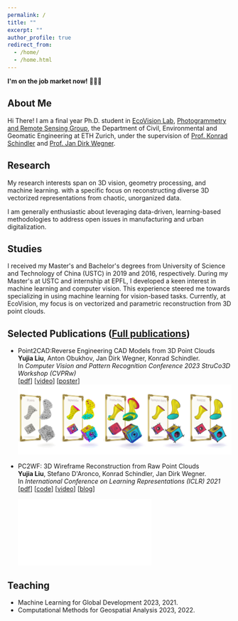```yaml
---
permalink: /
title: ""
excerpt: ""
author_profile: true
redirect_from: 
  - /home/
  - /home.html
---
```


**I'm on the job market now!** 🤞👨‍🎓

## About Me

Hi There! I am a final year Ph.D. student in [EcoVision Lab](https://prs.igp.ethz.ch/ecovision.html), [Photogrammetry and Remote Sensing Group](https://prs.igp.ethz.ch/), the Department of Civil, Environmental and Geomatic Engineering at ETH Zurich, under the supervision of [Prof. Konrad Schindler](https://prs.igp.ethz.ch/group/people/person-detail.schindler.html) and [Prof. Jan Dirk Wegner](https://www.ics.uzh.ch/en/research/research-groups/Jan-Dirk-Wegner.html).

## Research

My research interests span on 3D vision, geometry processing, and machine learning. with a specific focus on reconstructing diverse 3D vectorized representations from chaotic, unorganized data.

I am generally enthusiastic about leveraging data-driven, learning-based methodologies to address open issues in manufacturing and urban digitalization.

## Studies

I received my Master's and Bachelor's degrees from University of Science and Technology of China (USTC) in 2019 and 2016, respectively. During my Master's at USTC and internship at EPFL, I developed a keen interest in machine learning and computer vision. This experience steered me towards specializing in using machine learning for vision-based tasks. Currently, at EcoVision, my focus is on vectorized and parametric reconstruction from 3D point clouds.

## Selected Publications ([Full publications](https://scholar.google.com/citations?user=IwBPrmkAAAAJ&hl=en))

* Point2CAD:Reverse Engineering CAD Models from 3D Point Clouds<br/>
  **Yujia Liu**, Anton Obukhov, Jan Dirk Wegner, Konrad Schindler.<br/>
  In *Computer Vision and Pattern Recognition Conference 2023 StruCo3D Workshop (CVPRw)*<br/>
  \[[pdf](https://struco3d.github.io/cvpr2023/papers/11.pdf)\] 
  \[[video](https://youtu.be/HLyZNsDbFBQ)\] 
  \[[poster](https://struco3d.github.io/cvpr2023/papers/11_poster.pdf)\]
  ![My Image](images/teaser.jpg)

* PC2WF: 3D Wireframe Reconstruction from Raw Point Clouds<br/>
  **Yujia Liu**, Stefano D'Aronco, Konrad Schindler, Jan Dirk Wegner.<br/>
  In *International Conference on Learning Representations (ICLR) 2021* <br/>
  \[[pdf](https://openreview.net/pdf?id=8X2eaSZxTP)\]
  \[[code](https://github.com/YujiaLiu76/PC2WF)\]
  \[[video](https://www.google.com/url?sa=t&rct=j&q=&esrc=s&source=web&cd=&cad=rja&uact=8&ved=2ahUKEwjCrdf13-yCAxVDzAIHHfNsDEQQFnoECA0QAQ&url=https%3A%2F%2Ficlr.cc%2Fvirtual%2F2021%2Fposter%2F3169&usg=AOvVaw1WV543IrmZ2X6CJLlZOrIV&opi=89978449)\]
  \[[blog](https://www.google.com/url?sa=t&rct=j&q=&esrc=s&source=web&cd=&cad=rja&uact=8&ved=2ahUKEwi6q7nW3-yCAxUOsaQKHRNYLAwQFnoECBEQAQ&url=https%3A%2F%2Fmedium.com%2Fecovisioneth%2Flearning-to-connect-the-dots-e91c760cfdbd&usg=AOvVaw2kcn2sai2GfhZ2HigCcAjm&opi=89978449)\]
  
  ![My Image](images/pipeline.pdf)


## Teaching
* Machine Learning for Global Development 2023, 2021.
* Computational Methods for Geospatial Analysis 2023, 2022.

